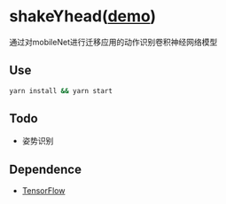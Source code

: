 # shakeYhead([demo](https://browniu.gitee.io/more/tf/))

通过对mobileNet进行迁移应用的动作识别卷积神经网络模型

## Use
```bash
yarn install && yarn start
```

## Todo

* 姿势识别

## Dependence
* [TensorFlow](https://www.tensorflow.org/js)
